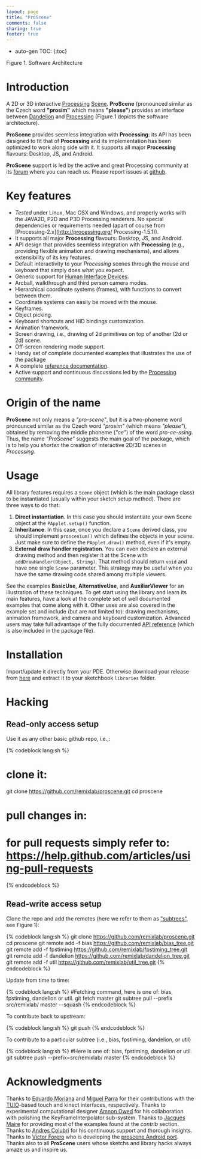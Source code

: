 ```yaml
---
layout: page
title: "ProScene"
comments: false
sharing: true
footer: true
---
```


* auto-gen TOC:
{:toc}

<p>
<script src="/javascripts/processing.min.js"></script> 
<canvas data-processing-sources="/projects/proscene/arch.pde"></canvas>
<div class="example-links">
    Figure 1. Software Architecture
</div>
</p>

# Introduction

A 2D or 3D interactive [Processing](http://processing.org) [Scene](http://otrolado.info/prosceneApi/remixlab/dandelion/core/AbstractScene.html).
**ProScene** (pronounced similar as the Czech word **"prosím"** which means **"please"**) provides an interface
between [Dandelion](http://nakednous.github.io/projects/dandelion) and [Processing](http://processing.org) (Figure 1 depicts the software architecture).

**ProScene** provides seemless integration with **Processing**: its API has been designed to fit that of **Processing** and its implementation has been optimized to work along side with it. It supports all major **Processing** flavours: Desktop, JS, and Android.

**ProScene** support is led by the active and great Processing community at its [forum](http://forum.processing.org/two/search?Search=proscene) where you can reach us.
Please report issues at [github](https://github.com/remixlab/proscene/issues).

# Key features

* *Tested* under Linux, Mac OSX and Windows, and properly works with the JAVA2D, P2D and P3D Processing renderers. No special dependencies or requirements needed (apart of course from [Processing-2.x](http://processing.org/ Processing-1.5.1)).
* It supports all major **Processing** flavours: Desktop, JS, and Android.
* API design that provides seemless integration with **Processing** (e.g., providing flexible animation and drawing mechanisms), and allows extensibility of its key features.
* Default interactivity to your *Processing* scenes through the mouse and keyboard that simply does what you expect.
* Generic support for [Human Interface Devices](http://en.wikipedia.org/wiki/Human_interface_device).
* Arcball, walkthrough and third person camera modes.
* Hierarchical coordinate systems (frames), with functions to convert between them.
* Coordinate systems can easily be moved with the mouse.
* Keyframes.
* Object picking.
* Keyboard shortcuts and HID bindings customization.
* Animation framework.
* Screen drawing, i.e., drawing of 2d primitives on top of another (2d or 2d) scene.
* Off-screen rendering mode support.
* Handy set of complete documented examples that illustrates the use of the package
* A complete [reference documentation](http://otrolado.info/prosceneApi/).
* Active support and continuous discussions led by the [Processing community](http://forum.processing.org/search/proscene).

# Origin of the name

**ProScene** not only means a *"pro-scene"*, but it is a two-phoneme word pronounced similar as the Czech word *"prosím"* (which means *"please"*), obtained by removing the middle phoneme (*"ce"*) of the word *pro-ce-ssing*. Thus, the name *"ProScene"* suggests the main goal of the package, which is to help you _shorten_ the creation of interactive 2D/3D scenes in *Processing*.

# Usage

All library features requires a `Scene` object (which is the main package class) to be instantiated (usually within your sketch setup method). There are three ways to do that:

1. **Direct instantiation**. In this case you should instantiate your own Scene object at the `PApplet.setup()` function.
2. **Inheritance**. In this case, once you declare a `Scene` derived class, you should implement `proscenium()` which defines the objects in your scene. Just make sure to define the `PApplet.draw()` method, even if it's empty.
3. **External draw handler registration**. You can even declare an external drawing method and then register it at the Scene with `addDrawHandler(Object, String)`. That method should return `void` and have one single `Scene` parameter. This strategy may be useful when you have the same drawing code shared among multiple viewers.

See the examples **BasicUse**, **AlternativeUse**, and **AuxiliarViewer** for an illustration of these techniques. To get start using the library and learn its main features, have a look at the complete set of well documented examples that come along with it. Other uses are also covered in the example set and include (but are not limited to): drawing mechanisms, animation framework, and camera and keyboard customization. Advanced users may take full advantage of the fully documented [API reference](http://www.disi.unal.edu.co/grupos/remixlab/local/projects/proscene-1.1.0/reference/index.html) (which is also included in the package file).

# Installation

Import/update it directly from your PDE. Otherwise download your release from [here](https://github.com/remixlab/proscene/releases) and extract it to your sketchbook `libraries` folder.

# Hacking

## Read-only access setup

Use it as any other basic github repo, i.e.,:

{% codeblock lang:sh %}
# clone it:
git clone https://github.com/remixlab/proscene.git
cd proscene
# pull changes in:
# for pull requests simply refer to: https://help.github.com/articles/using-pull-requests
{% endcodeblock %}

## Read-write access setup

Clone the repo and add the remotes (here we refer to them as ["subtrees"](http://blogs.atlassian.com/2013/05/alternatives-to-git-submodule-git-subtree/),
see Figure 1):

{% codeblock lang:sh %}
git clone https://github.com/remixlab/proscene.git
cd proscene
git remote add -f bias https://github.com/remixlab/bias_tree.git
git remote add -f fpstiming https://github.com/remixlab/fpstiming_tree.git
git remote add -f dandelion https://github.com/remixlab/dandelion_tree.git
git remote add -f util https://github.com/remixlab/util_tree.git
{% endcodeblock %}

Update from time to time:

{% codeblock lang:sh %}
#Fetching command, here <remote> is one of: bias, fpstiming, dandelion or util.
git fetch <remote> master
git subtree pull --prefix src/remixlab/<remote> <remote> master --squash
{% endcodeblock %}

To contribute back to upstream:

{% codeblock lang:sh %}
git push
{% endcodeblock %}

To contribute to a particular subtree (i.e., bias, fpstiming, dandelion, or util)

{% codeblock lang:sh %}
#Here <remote> is one of: bias, fpstiming, dandelion or util.
git subtree push --prefix=src/remixlab/<remote> <remote> master
{% endcodeblock %}

# Acknowledgments

Thanks to [Eduardo Moriana](http://edumo.net/) and [Miguel Parra](http://maparrar.github.io/) for their contributions with the [TUIO](http://www.tuio.org/)-based touch and kinect interfaces, respectively.
Thanks to experimental computational designer [Amnon Owed](https://twitter.com/AmnonOwed/media) for his collaboration with polishing the KeyFrameInterpolator sub-system.
Thanks to [Jacques Maire](http://www.xelyx.fr) for providing most of the examples found at the *contrib* section. Thanks to [Andres Colubri](http://codeanticode.wordpress.com/) for his continuous support and thorough insights.
Thanks to [Victor Forero](https://sites.google.com/site/proscenedroi/home) who is developing the [proscene Android port](https://github.com/remixlab/proscene.droid).
Thanks also to all **ProScene** users whose sketchs and library hacks always amaze us and inspire us.